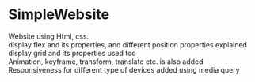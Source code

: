 # SimpleWebsite
Website using Html, css. <br>
display flex and its properties, and different position properties explained <br>
display grid and its properties used too <br>
Animation, keyframe, transform, translate etc. is also added <br>
Responsiveness for different type of devices added using media query
